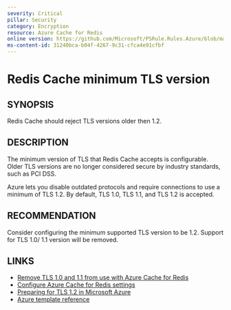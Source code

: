 ```yaml
---
severity: Critical
pillar: Security
category: Encryption
resource: Azure Cache for Redis
online version: https://github.com/Microsoft/PSRule.Rules.Azure/blob/main/docs/en/rules/Azure.Redis.MinTLS.md
ms-content-id: 31240bca-b04f-4267-9c31-cfca4e91cfbf
---
```


# Redis Cache minimum TLS version

## SYNOPSIS

Redis Cache should reject TLS versions older then 1.2.

## DESCRIPTION

The minimum version of TLS that Redis Cache accepts is configurable.
Older TLS versions are no longer considered secure by industry standards, such as PCI DSS.

Azure lets you disable outdated protocols and require connections to use a minimum of TLS 1.2.
By default, TLS 1.0, TLS 1.1, and TLS 1.2 is accepted.

## RECOMMENDATION

Consider configuring the minimum supported TLS version to be 1.2.
Support for TLS 1.0/ 1.1 version will be removed.

## LINKS

- [Remove TLS 1.0 and 1.1 from use with Azure Cache for Redis](https://docs.microsoft.com/en-us/azure/azure-cache-for-redis/cache-remove-tls-10-11)
- [Configure Azure Cache for Redis settings](https://docs.microsoft.com/en-us/azure/azure-cache-for-redis/cache-configure#access-ports)
- [Preparing for TLS 1.2 in Microsoft Azure](https://azure.microsoft.com/en-us/updates/azuretls12/)
- [Azure template reference](https://docs.microsoft.com/en-us/azure/templates/microsoft.cache/redis#RedisCreateProperties)
